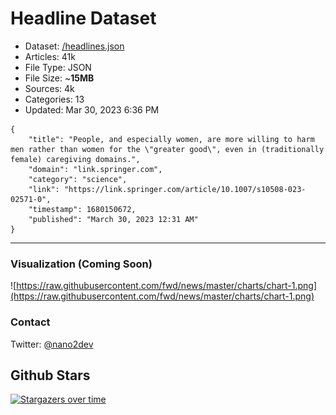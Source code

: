 # Headline Dataset

- Dataset: [/headlines.json](https://raw.githubusercontent.com/fwd/news/master/headlines.json) 
- Articles: 41k
- File Type: JSON
- File Size: ~**15MB**
- Sources: 4k
- Categories: 13
- Updated: Mar 30, 2023 6:36 PM

```
{
    "title": "People, and especially women, are more willing to harm men rather than women for the \"greater good\", even in (traditionally female) caregiving domains.",
    "domain": "link.springer.com",
    "category": "science",
    "link": "https://link.springer.com/article/10.1007/s10508-023-02571-0",
    "timestamp": 1680150672,
    "published": "March 30, 2023 12:31 AM"
}
```

---

### Visualization (Coming Soon)

![https://raw.githubusercontent.com/fwd/news/master/charts/chart-1.png](https://raw.githubusercontent.com/fwd/news/master/charts/chart-1.png)

### Contact 

Twitter: [@nano2dev](https://twitter.com/nano2dev)

## Github Stars

[![Stargazers over time](https://starchart.cc/fwd/news.svg)](https://starchart.cc/fwd/news)

